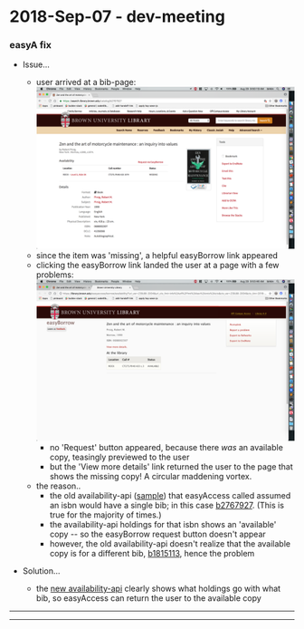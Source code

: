 2018-Sep-07 - dev-meeting
=========================

### easyA fix

- Issue...
    - user arrived at a bib-page: ![josiah-bib-page](img_2018-08_a_josiah_to_ezb.png "josiah-bib-page")
    - since the item was 'missing', a helpful easyBorrow link appeared
    - clicking the easyBorrow link landed the user at a page with a few problems: ![ezb-page](img_2018-08_b_ezb.png "ezb-page")
        - no 'Request' button appeared, because there _was_ an available copy, teasingly previewed to the user
        - but the 'View more details' link returned the user to the page that shows the missing copy! A circular maddening vortex.
    - the reason..
        - the old availability-api ([sample](./old_availability_api_result.json)) that easyAccess called assumed an isbn would have a single bib; in this case [b2767927](https://search.library.brown.edu/catalog/b2767927). (This is true for the majority of times.)
        - the availability-api holdings for that isbn shows an 'available' copy -- so the easyBorrow request button doesn't appear
        - however, the old availability-api doesn't realize that the available copy is for a different bib, [b1815113](https://search.library.brown.edu/catalog/b1815113), hence the problem

- Solution...
    - the [new availability-api](https://library.brown.edu/availability_api/v1/isbn/0688002307/) clearly shows what holdings go with what bib, so easyAccess can return the user to the available copy

---
---
